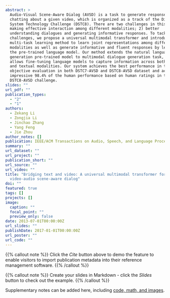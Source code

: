 ```yaml
---
abstract: >
  Audio-Visual Scene-Aware Dialog (AVSD) is a task to generate responses when
  chatting about a given video, which is organized as a track of the Dialog
  System Technology Challenge (DSTC8). There are two challenges in this task: 1)
  making effective interaction among different modalities; 2) better
  understanding dialogues and generating informative responses. To tackle the
  challenges, we propose a universal multimodal transformer and introduce the
  multi-task learning method to learn joint representations among different
  modalities as well as generate informative and fluent responses by leveraging
  the pre-trained language model. Our method extends the natural language
  generation pre-trained model to multimodal dialogue generation task, which
  allows fine-tuning language models to capture information across both visual
  and textual modalities. Our system achieves the best performance in the
  objective evaluation in both DSTC7-AVSD and DSTC8-AVSD dataset and achieves an
  impressive 98.4% of the human performance based on human ratings in the
  DSTC8-AVSD challenge.
slides: ""
url_pdf: ""
publication_types:
  - "2"
  - "1"
authors:
  - Zekang Li
  - Zongjia Li
  - Jinchao Zhang
  - Yang Feng
  - Jie Zhou
author_notes: []
publication: IEEE/ACM Transactions on Audio, Speech, and Language Processing
summary: ""
url_dataset: ""
url_project: ""
publication_short: ""
url_source: ""
url_video: ""
title: "Bridging text and video: A universal multimodal transformer for
  video-audio scene-aware dialog"
doi: ""
featured: true
tags: []
projects: []
image:
  caption: ""
  focal_point: ""
  preview_only: false
date: 2013-07-01T00:00:00Z
url_slides: ""
publishDate: 2017-01-01T00:00:00Z
url_poster: ""
url_code: ""
---
```


{{% callout note %}}
Click the *Cite* button above to demo the feature to enable visitors to import publication metadata into their reference management software.
{{% /callout %}}

{{% callout note %}}
Create your slides in Markdown - click the *Slides* button to check out the example.
{{% /callout %}}

Supplementary notes can be added here, including [code, math, and images](https://wowchemy.com/docs/writing-markdown-latex/).
